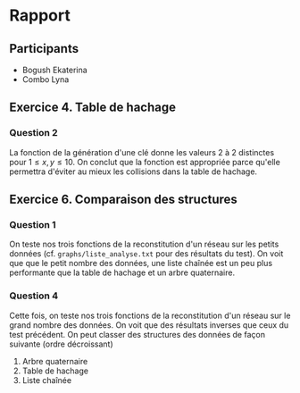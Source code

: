 # Rapport

## Participants

- Bogush Ekaterina
- Combo Lyna

## Exercice 4. Table de hachage

### Question 2

La fonction de la génération d'une clé donne les valeurs 2 à 2 distinctes pour $1 \leqslant x,y \leqslant 10$. On conclut que la fonction est appropriée parce qu'elle permettra d'éviter au mieux les collisions dans la table de hachage.

## Exercice 6. Comparaison des structures

### Question 1

On teste nos trois fonctions de la reconstitution d'un réseau sur les petits données (cf. `graphs/liste_analyse.txt` pour des résultats du test). On voit que que le petit nombre des données, une liste chaînée est un peu plus performante que la table de hachage et un arbre quaternaire.

### Question 4

Cette fois, on teste nos trois fonctions de la reconstitution d'un réseau sur le grand nombre des données. On voit que des résultats inverses que ceux du test précédent. On peut classer des structures des données de façon suivante (ordre décroissant)

1. Arbre quaternaire
2. Table de hachage
3. Liste chaînée
